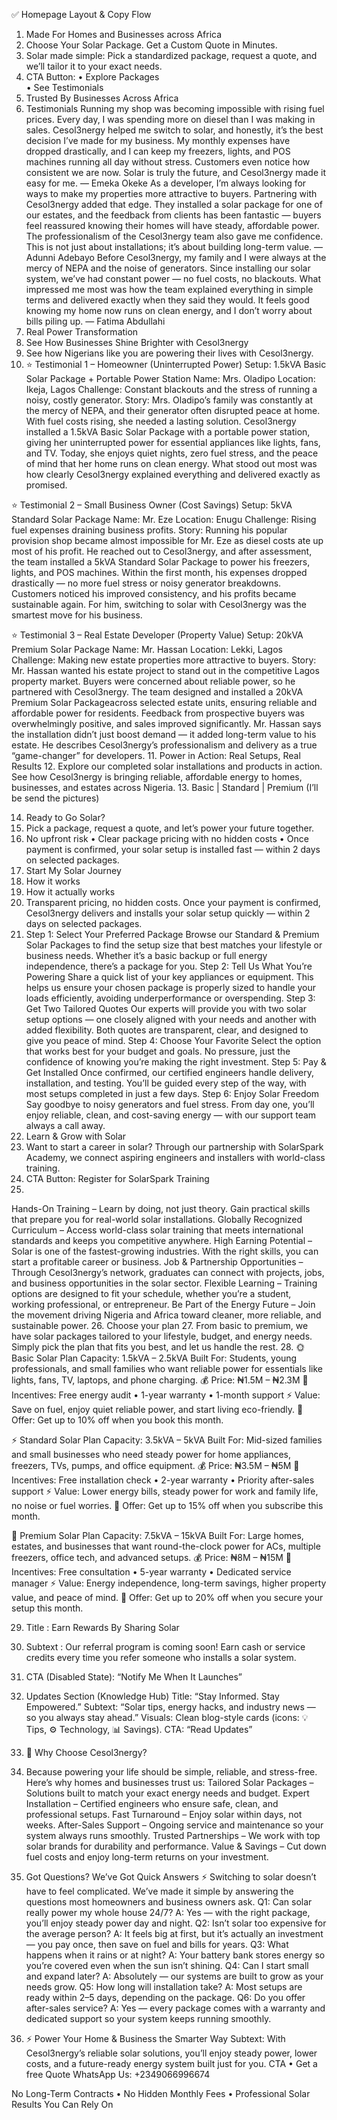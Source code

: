 ✅ Homepage Layout & Copy Flow 
1. Made For Homes and Businesses across Africa 
2. Choose Your Solar Package. Get a Custom Quote in Minutes.
3. Solar made simple: Pick a standardized package, request a quote, and we’ll tailor it to your exact needs.
4. CTA Button:
• Explore Packages    
• See Testimonials 
5. Trusted By Businesses Across Africa 
6. Testimonials 
Running my shop was becoming impossible with rising fuel prices. Every day, I was spending more on diesel than I was making in sales. Cesol3nergy helped me switch to solar, and honestly, it’s the best decision I’ve made for my business. My monthly expenses have dropped drastically, and I can keep my freezers, lights, and POS machines running all day without stress. Customers even notice how consistent we are now. Solar is truly the future, and Cesol3nergy made it easy for me. — Emeka Okeke
As a developer, I’m always looking for ways to make my properties more attractive to buyers. Partnering with Cesol3nergy added that edge. They installed a solar package for one of our estates, and the feedback from clients has been fantastic — buyers feel reassured knowing their homes will have steady, affordable power. The professionalism of the Cesol3nergy team also gave me confidence. This is not just about installations; it’s about building long-term value. — Adunni Adebayo 
Before Cesol3nergy, my family and I were always at the mercy of NEPA and the noise of generators. Since installing our solar system, we’ve had constant power — no fuel costs, no blackouts. What impressed me most was how the team explained everything in simple terms and delivered exactly when they said they would. It feels good knowing my home now runs on clean energy, and I don’t worry about bills piling up. — Fatima Abdullahi
7. Real Power Transformation 
8.  See How Businesses Shine Brighter with Cesol3nergy
9. See how Nigerians like you are powering their lives with Cesol3nergy.
10. ⭐ Testimonial 1 – Homeowner (Uninterrupted Power)
Setup: 1.5kVA Basic Solar Package + Portable Power Station
Name: Mrs. Oladipo
Location: Ikeja, Lagos
Challenge: Constant blackouts and the stress of running a noisy, costly generator.
Story:
Mrs. Oladipo’s family was constantly at the mercy of NEPA, and their generator often disrupted peace at home. With fuel costs rising, she needed a lasting solution. Cesol3nergy installed a 1.5kVA Basic Solar Package with a portable power station, giving her uninterrupted power for essential appliances like lights, fans, and TV. Today, she enjoys quiet nights, zero fuel stress, and the peace of mind that her home runs on clean energy. What stood out most was how clearly Cesol3nergy explained everything and delivered exactly as promised.

⭐ Testimonial 2 – Small Business Owner (Cost Savings)
Setup: 5kVA Standard Solar Package
Name: Mr. Eze
Location: Enugu
Challenge: Rising fuel expenses draining business profits.
Story:
Running his popular provision shop became almost impossible for Mr. Eze as diesel costs ate up most of his profit. He reached out to Cesol3nergy, and after assessment, the team installed a 5kVA Standard Solar Package to power his freezers, lights, and POS machines. Within the first month, his expenses dropped drastically — no more fuel stress or noisy generator breakdowns. Customers noticed his improved consistency, and his profits became sustainable again. For him, switching to solar with Cesol3nergy was the smartest move for his business.

⭐ Testimonial 3 – Real Estate Developer (Property Value)
Setup: 20kVA Premium Solar Package
Name: Mr. Hassan
Location: Lekki, Lagos
Challenge: Making new estate properties more attractive to buyers.
Story:
Mr. Hassan wanted his estate project to stand out in the competitive Lagos property market. Buyers were concerned about reliable power, so he partnered with Cesol3nergy. The team designed and installed a 20kVA Premium Solar Packageacross selected estate units, ensuring reliable and affordable power for residents. Feedback from prospective buyers was overwhelmingly positive, and sales improved significantly. Mr. Hassan says the installation didn’t just boost demand — it added long-term value to his estate. He describes Cesol3nergy’s professionalism and delivery as a true “game-changer” for developers.
11. Power in Action: Real Setups, Real Results
12. Explore our completed solar installations and products in action. See how Cesol3nergy is bringing reliable, affordable energy to homes, businesses, and estates across Nigeria.
13. Basic | Standard | Premium 
(I’ll be send the pictures) 

14. Ready to Go Solar?
15. Pick a package, request a quote, and let’s power your future together.
16. No upfront risk • Clear package pricing with no hidden costs • Once payment is confirmed, your solar setup is installed fast — within 2 days on selected packages.
17. Start My Solar Journey
18. How it works 
19. How it actually works
20. Transparent pricing, no hidden costs. Once your payment is confirmed, Cesol3nergy delivers and installs your solar setup quickly — within 2 days on selected packages.
21. Step 1: Select Your Preferred Package
Browse our Standard & Premium Solar Packages to find the setup size that best matches your lifestyle or business needs. Whether it’s a basic backup or full energy independence, there’s a package for you.
Step 2: Tell Us What You’re Powering
Share a quick list of your key appliances or equipment. This helps us ensure your chosen package is properly sized to handle your loads efficiently, avoiding underperformance or overspending.
Step 3: Get Two Tailored Quotes
Our experts will provide you with two solar setup options — one closely aligned with your needs and another with added flexibility. Both quotes are transparent, clear, and designed to give you peace of mind.
Step 4: Choose Your Favorite
Select the option that works best for your budget and goals. No pressure, just the confidence of knowing you’re making the right investment.
Step 5: Pay & Get Installed
Once confirmed, our certified engineers handle delivery, installation, and testing. You’ll be guided every step of the way, with most setups completed in just a few days.
Step 6: Enjoy Solar Freedom
Say goodbye to noisy generators and fuel stress. From day one, you’ll enjoy reliable, clean, and cost-saving energy — with our support team always a call away.
22. Learn & Grow with Solar
23. Want to start a career in solar? Through our partnership with SolarSpark Academy, we connect aspiring engineers and installers with world-class training.
24. CTA Button:
Register for SolarSpark Training
25.
Hands-On Training – Learn by doing, not just theory. Gain practical skills that prepare you for real-world solar installations.
Globally Recognized Curriculum – Access world-class solar training that meets international standards and keeps you competitive anywhere.
High Earning Potential – Solar is one of the fastest-growing industries. With the right skills, you can start a profitable career or business.
Job & Partnership Opportunities – Through Cesol3nergy’s network, graduates can connect with projects, jobs, and business opportunities in the solar sector.
Flexible Learning – Training options are designed to fit your schedule, whether you’re a student, working professional, or entrepreneur.
Be Part of the Energy Future – Join the movement driving Nigeria and Africa toward cleaner, more reliable, and sustainable power.
26. Choose your plan
27. From basic to premium, we have solar packages tailored to your lifestyle, budget, and energy needs. Simply pick the plan that fits you best, and let us handle the rest.
28. 🌞 Basic Solar Plan
Capacity: 1.5kVA – 2.5kVA
Built For: Students, young professionals, and small families who want reliable power for essentials like lights, fans, TV, laptops, and phone charging.
💰 Price: ₦1.5M – ₦2.3M
🎁 Incentives: Free energy audit • 1-year warranty • 1-month support
⚡ Value: Save on fuel, enjoy quiet reliable power, and start living eco-friendly.
🔖 Offer: Get up to 10% off when you book this month.

⚡ Standard Solar Plan
Capacity: 3.5kVA – 5kVA
Built For: Mid-sized families and small businesses who need steady power for home appliances, freezers, TVs, pumps, and office equipment.
💰 Price: ₦3.5M – ₦5M
🎁 Incentives: Free installation check • 2-year warranty • Priority after-sales support
⚡ Value: Lower energy bills, steady power for work and family life, no noise or fuel worries.
🔖 Offer: Get up to 15% off when you subscribe this month.

🚀 Premium Solar Plan
Capacity: 7.5kVA – 15kVA
Built For: Large homes, estates, and businesses that want round-the-clock power for ACs, multiple freezers, office tech, and advanced setups.
💰 Price: ₦8M – ₦15M
🎁 Incentives: Free consultation • 5-year warranty • Dedicated service manager
⚡ Value: Energy independence, long-term savings, higher property value, and peace of mind.
🔖 Offer: Get up to 20% off when you secure your setup this month.

29. Title : Earn Rewards By Sharing Solar 
30. Subtext : Our referral program is coming soon! Earn cash or service credits every time you refer someone who installs a solar system.
31. CTA (Disabled State):
“Notify Me When It Launches”
32. Updates Section (Knowledge Hub)
Title:
“Stay Informed. Stay Empowered.”
Subtext:
“Solar tips, energy hacks, and industry news — so you always stay ahead.”
Visuals:
Clean blog-style cards (icons: 💡 Tips, ⚙️ Technology, 📊 Savings).
CTA:
“Read Updates”

33. 🌟 Why Choose Cesol3nergy?
34. Because powering your life should be simple, reliable, and stress-free. Here’s why homes and businesses trust us:
Tailored Solar Packages – Solutions built to match your exact energy needs and budget.
Expert Installation – Certified engineers who ensure safe, clean, and professional setups.
Fast Turnaround – Enjoy solar within days, not weeks.
After-Sales Support – Ongoing service and maintenance so your system always runs smoothly.
Trusted Partnerships – We work with top solar brands for durability and performance.
Value & Savings – Cut down fuel costs and enjoy long-term returns on your investment.

35. Got Questions? We’ve Got Quick Answers ⚡
Switching to solar doesn’t have to feel complicated. We’ve made it simple by answering the questions most homeowners and business owners ask.
Q1: Can solar really power my whole house 24/7?
A: Yes — with the right package, you’ll enjoy steady power day and night.
Q2: Isn’t solar too expensive for the average person?
A: It feels big at first, but it’s actually an investment — you pay once, then save on fuel and bills for years.
Q3: What happens when it rains or at night?
A: Your battery bank stores energy so you’re covered even when the sun isn’t shining.
Q4: Can I start small and expand later?
A: Absolutely — our systems are built to grow as your needs grow.
Q5: How long will installation take?
A: Most setups are ready within 2–5 days, depending on the package.
Q6: Do you offer after-sales service?
A: Yes — every package comes with a warranty and dedicated support so your system keeps running smoothly.


36. ⚡ Power Your Home & Business the Smarter Way
Subtext:
With Cesol3nergy’s reliable solar solutions, you’ll enjoy steady power, lower costs, and a future-ready energy system built just for you.
CTA  • Get a free Quote 
WhatsApp Us: +2349066996674 

No Long-Term Contracts • No Hidden Monthly Fees • Professional Solar Results You Can Rely On

